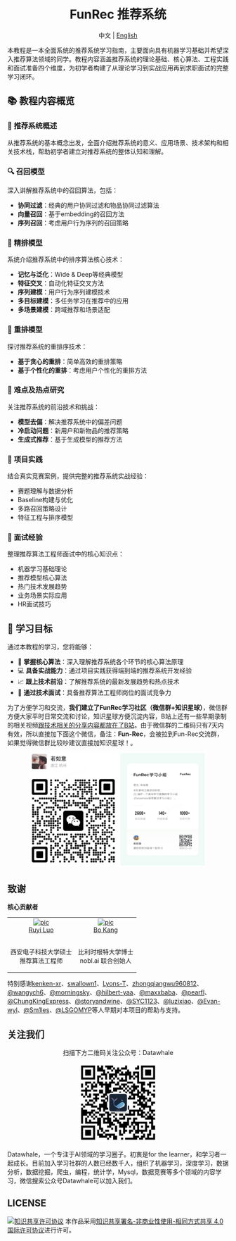 <div align=center>
  <h1>FunRec 推荐系统</h1>
</div>
<div align="center">

中文 | [English](./README_en.md)

</div>

本教程是一本全面系统的推荐系统学习指南，主要面向具有机器学习基础并希望深入推荐算法领域的同学。教程内容涵盖推荐系统的理论基础、核心算法、工程实践和面试准备四个维度，为初学者构建了从理论学习到实战应用再到求职面试的完整学习闭环。

## 📚 教程内容概览

### 🎯 **推荐系统概述**
从推荐系统的基本概念出发，全面介绍推荐系统的意义、应用场景、技术架构和相关技术栈，帮助初学者建立对推荐系统的整体认知和理解。

### 🔍 **召回模型**
深入讲解推荐系统中的召回算法，包括：
- **协同过滤**：经典的用户协同过滤和物品协同过滤算法
- **向量召回**：基于embedding的召回方法
- **序列召回**：考虑用户行为序列的召回策略

### 🎯 **精排模型**
系统介绍推荐系统中的排序算法核心技术：
- **记忆与泛化**：Wide & Deep等经典模型
- **特征交叉**：自动化特征交叉方法
- **序列建模**：用户行为序列建模技术
- **多目标建模**：多任务学习在推荐中的应用
- **多场景建模**：跨域推荐和场景适配

### 🔄 **重排模型**
探讨推荐系统的重排序技术：
- **基于贪心的重排**：简单高效的重排策略
- **基于个性化的重排**：考虑用户个性化的重排方法

### 🚀 **难点及热点研究**
关注推荐系统的前沿技术和挑战：
- **模型去偏**：解决推荐系统中的偏差问题
- **冷启动问题**：新用户和新物品的推荐策略
- **生成式推荐**：基于生成模型的推荐方法

### 💼 **项目实践**
结合真实竞赛案例，提供完整的推荐系统实战经验：
- 赛题理解与数据分析
- Baseline构建与优化
- 多路召回策略设计
- 特征工程与排序模型

### 🎤 **面试经验**
整理推荐算法工程师面试中的核心知识点：
- 机器学习基础理论
- 推荐模型核心算法
- 热门技术发展趋势
- 业务场景实际应用
- HR面试技巧

## 🎯 **学习目标**

通过本教程的学习，您将能够：
- 🔧 **掌握核心算法**：深入理解推荐系统各个环节的核心算法原理
- 💻 **具备实战能力**：通过项目实践获得端到端的推荐系统开发经验
- 📈 **跟上技术前沿**：了解推荐系统的最新发展趋势和热点技术
- 🎯 **通过技术面试**：具备推荐算法工程师岗位的面试竞争力


为了方便学习和交流，**我们建立了FunRec学习社区（微信群+知识星球）**，微信群方便大家平时日常交流和讨论，知识星球方便沉淀内容，B站上还有一些早期录制的相关视频[跟技术相关的分享内容都放在了B站](https://space.bilibili.com/431850986/channel/collectiondetail?sid=339597)。由于微信群的二维码只有7天内有效，所以直接加下面这个微信，备注：**Fun-Rec**，会被拉到Fun-Rec交流群，如果觉得微信群比较吵建议直接加知识星球！。

<div align=center> 
<img src="imgs/join_community.png" alt="image-20220408193745249" width="400px";" />
</div>


## 致谢
**核心贡献者**

<table border="0">
  <tbody>
    <tr align="center" >
      <td>
         <a href="https://github.com/ruyiluo"><img width="70" height="70" src="https://github.com/ruyiluo.png?s=40" alt="pic"></a><br>
         <a href="https://github.com/ruyiluo">Ruyi Luo</a> 
        <p><br> 西安电子科技大学硕士 <br> 推荐算法工程师 </p>
      </td>
      <td>
         <a href="https://github.com/bokang-ugent"><img width="70" height="70" src="https://github.com/bokang-ugent.png?s=40" alt="pic"></a><br>
         <a href="https://bokang.io">Bo Kang</a> 
        <p><br> 比利时根特大学博士 <br> nobl.ai 联合创始人 </p>
      </td>
    </tr>
  </tbody>
</table>

特别感谢[kenken-xr](https://github.com/kenken-xr)、[swallown1](https://github.com/swallown1)、[Lyons-T](https://github.com/Lyons-T)、[zhongqiangwu960812](https://github.com/zhongqiangwu960812)、[@wangych6](https://github.com/wangych6)、[@morningsky](https://github.com/morningsky)、[@hilbert-yaa](https://github.com/hilbert-yaa)、[@maxxbaba](https://github.com/maxxbaba)、[@pearfl](https://github.com/pearfl)、[@ChungKingExpress](https://github.com/ChungKingExpress)、[@storyandwine](https://github.com/storyandwine)、[@SYC1123](https://github.com/SYC1123)、[@luzixiao](https://github.com/luzixiao)、[@Evan-wyl](https://github.com/Evan-wyl)、[@Sm1les](https://github.com/Sm1les)、[@LSGOMYP](https://github.com/LSGOMYP)等人早期对本项目的帮助与支持。


## 关注我们
<div align=center>
<p>扫描下方二维码关注公众号：Datawhale</p>
<img src="imgs/datawhale_qrcode.jpg" width = "180" height = "180">
</div>

Datawhale，一个专注于AI领域的学习圈子。初衷是for the learner，和学习者一起成长。目前加入学习社群的人数已经数千人，组织了机器学习，深度学习，数据分析，数据挖掘，爬虫，编程，统计学，Mysql，数据竞赛等多个领域的内容学习，微信搜索公众号Datawhale可以加入我们。


## LICENSE
<a rel="license" href="http://creativecommons.org/licenses/by-nc-sa/4.0/"><img alt="知识共享许可协议" style="border-width:0" src="https://img.shields.io/badge/license-CC%20BY--NC--SA%204.0-lightgrey" /></a>
本作品采用<a rel="license" href="http://creativecommons.org/licenses/by-nc-sa/4.0/">知识共享署名-非商业性使用-相同方式共享 4.0 国际许可协议</a>进行许可。
